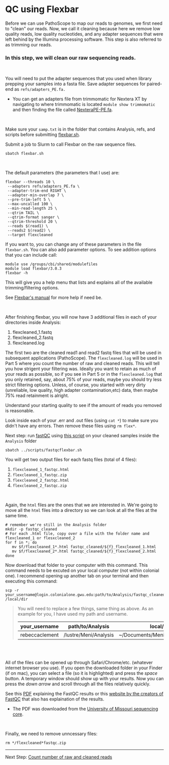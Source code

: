 # QC using Flexbar

Before we can use PathoScope to map our reads to genomes, we first need to "clean" our reads. Now, we call it cleaning because here we remove low quality reads, low quality nucleotides, and any adapter sequences that were left behind by the Illumina processing software. This step is also referred to as trimming our reads.

### __In this step, we will clean our raw sequencing reads.__
<br />

You will need to put the adapter sequences that you used when library prepping your samples into a fasta file. Save adapter sequences for paired-end as `refs/adapters_PE.fa.`

* You can get an adapters file from trimmomatic for Nextera XT by navigating to where trimmomatic is located `module show trimmomatic` and then finding the file called [NexteraPE-PE.fa](NexteraPE-PE.fa).

<br />

Make sure your `samp.txt` is in the folder that contains Analysis, refs, and scripts before submitting [flexbar.sh](flexbar.sh). 

Submit a job to Slurm to call Flexbar on the raw sequence files.
```
sbatch flexbar.sh
```

<br />

The default parameters (the parameters that I use) are:

```
flexbar --threads 10 \
 --adapters refs/adapters_PE.fa \
 --adapter-trim-end RIGHT \
 --adapter-min-overlap 7 \
 --pre-trim-left 5 \
 --max-uncalled 100 \
 --min-read-length 25 \
 --qtrim TAIL \
 --qtrim-format sanger \
 --qtrim-threshold 20 \
 --reads $(read1) \
 --reads2 $(read2) \
 --target flexcleaned
 ```

 If you want to, you can change any of these parameters in the file `flexbar.sh`. You can also add parameter options. To see addition options that you can include call:
 
 ```
 module use /groups/cbi/shared/modulefiles
 module load flexbar/3.0.3
 flexbar -h
 ```
 This will give you a help menu that lists and explains all of the available trimming/filtering options. 


 See [Flexbar's manual](https://github.com/seqan/flexbar/wiki/Manual) for more help if need be.

<br />

 After finishing flexbar, you will now have 3 additional files in each of your directories inside Analysis:
 1. flexcleaned_1.fastq
 2. flexcleaned_2.fastq
 3. flexcleaned.log

 The first two are the cleaned read1 and read2 fastq files that will be used in subsequent applications (PathoScope). The `flexcleaned.log` will be used in Part 5 where you count the number of raw and cleaned reads. This will tell you how strigent your filtering was. Ideally you want to retain as much of your reads as possible, so if you see in Part 5 or in the `flexcleaned.log` that you only retained, say, about 75% of your reads, maybe you should try less strict filtering options. Unless, of course, you started with very dirty (unreliable, low quality, high adapter contamination,etc) data, then maybe 75% read retainment is alright.

 Understand your starting quality to see if the amount of reads you removed is reasonable.
 
 Look inside each of your .err and .out files (using `cat *`) to make sure you didn't have any errors. Then remove these files using `rm flex*`.
 
 Next step: run [fastQC](fastqc.md) using [this script](fastqcflexbar.sh) on your cleaned samples inside the `Analysis` folder

`sbatch ../scripts/fastqcflexbar.sh`

You will get two output files for each fastq files (total of 4 files):
1.  `flexcleaned_1_fastqc.html`
2.  `flexcleaned_1_fastqc.zip`
3.  `flexcleaned_2_fastqc.html`
4.  `flexcleaned_2_fastqc.zip`

<br />

Again, the `html` files are the ones that we are interested in. We're going to move all the `html` files into a directory so we can look at all the files at the same time.
```
# remember we're still in the Analysis folder
mkdir -p fastqc_cleaned
# For each .html file, copy over a file with the folder name and flexcleaned_1 or flesxcleaned_2
for f in *; do
   mv $f/flexcleaned_1*.html fastqc_cleaned/${f}_flexcleaned_1.html
   mv $f/flexcleaned_2*.html fastqc_cleaned/${f}_flexcleaned_2.html
done
```
Now download that folder to your computer with this command. This command needs to be excuted on your local computer (not within colonial one). I recommend opening up another tab on your terminal and then executing this command:
```
scp -r your_username@login.colonialone.gwu.edu:path/to/Analysis/fastqc_cleaned /local/dir
```
>You will need to replace a few things, same thing as above. As an example for you, I have used my path and username.
>
>| your_username | path/to/Analysis | local/dir |
>| --- | --- | --- |
>| rebeccaclement | /lustre/Meni/Analysis | ~/Documents/Meni/fastqc_flexbar/ |
>

<br />
<br />

All of the files can be opened up through Safari/Chrome/etc. (whatever internet browser you use). If you open the downloaded folder in your Finder (if on mac), you can select a file (so it is highlighted) and press the *space* button. A temporary window should show up with your results. Now you can press the *down arrow* and scroll through all the files relatively quickly.

See this [PDF](https://github.com/kmgibson/EV_konzo/blob/master/FastQC_Manual.pdf) explaining the FastQC results or this [website by the creators of FastQC](https://www.bioinformatics.babraham.ac.uk/projects/fastqc/) that also has explaination of the results. 
- The PDF was downloaded from the [University of Missouri sequencing core](https://dnacore.missouri.edu).

<br />

Finally, we need to remove unncessary files:
```
rm */flexcleaned*fastqc.zip
```
***
Next Step: [Count number of raw and cleaned reads](countreads.md)
